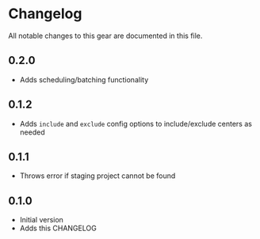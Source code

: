 # Changelog

All notable changes to this gear are documented in this file.

## 0.2.0

* Adds scheduling/batching functionality

## 0.1.2

* Adds `include` and `exclude` config options to include/exclude centers as needed

## 0.1.1

* Throws error if staging project cannot be found

## 0.1.0

* Initial version
* Adds this CHANGELOG
